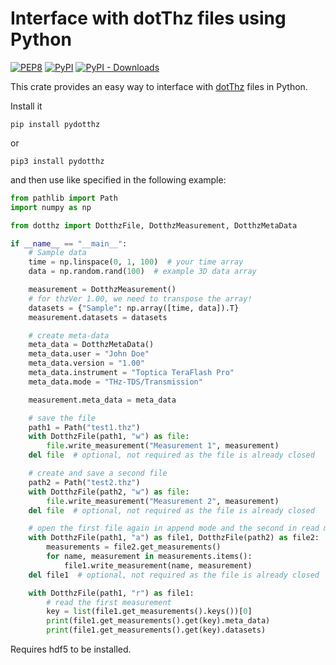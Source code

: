 # Interface with dotThz files using Python
[![PEP8](https://github.com/hacknus/pydotthz/actions/workflows/format.yml/badge.svg)](https://github.com/hacknus/pydotthz/actions/workflows/format.yml)
[![PyPI](https://pypi.org/project/pydotthz/)](https://img.shields.io/pypi/v/pydotthz?label=pypi%20package)
[![PyPI - Downloads](https://pypi.org/project/pydotthz/)](https://img.shields.io/pypi/dm/pydotthz)

This crate provides an easy way to interface with [dotThz](https://github.com/dotTHzTAG) files in Python.

Install it

```shell
pip install pydotthz
```
or
```shell
pip3 install pydotthz
```

and then use like specified in the following example:

```python
from pathlib import Path
import numpy as np

from dotthz import DotthzFile, DotthzMeasurement, DotthzMetaData

if __name__ == "__main__":
    # Sample data
    time = np.linspace(0, 1, 100)  # your time array
    data = np.random.rand(100)  # example 3D data array

    measurement = DotthzMeasurement()
    # for thzVer 1.00, we need to transpose the array!
    datasets = {"Sample": np.array([time, data]).T}
    measurement.datasets = datasets

    # create meta-data
    meta_data = DotthzMetaData()
    meta_data.user = "John Doe"
    meta_data.version = "1.00"
    meta_data.instrument = "Toptica TeraFlash Pro"
    meta_data.mode = "THz-TDS/Transmission"

    measurement.meta_data = meta_data

    # save the file
    path1 = Path("test1.thz")
    with DotthzFile(path1, "w") as file:
        file.write_measurement("Measurement 1", measurement)
    del file  # optional, not required as the file is already closed

    # create and save a second file
    path2 = Path("test2.thz")
    with DotthzFile(path2, "w") as file:
        file.write_measurement("Measurement 2", measurement)
    del file  # optional, not required as the file is already closed

    # open the first file again in append mode and the second in read mode
    with DotthzFile(path1, "a") as file1, DotthzFile(path2) as file2:
        measurements = file2.get_measurements()
        for name, measurement in measurements.items():
            file1.write_measurement(name, measurement)
    del file1  # optional, not required as the file is already closed

    with DotthzFile(path1, "r") as file1:
        # read the first measurement
        key = list(file1.get_measurements().keys())[0]
        print(file1.get_measurements().get(key).meta_data)
        print(file1.get_measurements().get(key).datasets)

```
Requires hdf5 to be installed.
